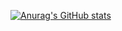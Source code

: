[![Anurag's GitHub stats](https://github-readme-stats.vercel.app/api?username=wataru-pgm)](https://github.com/anuraghazra/github-readme-stats)
